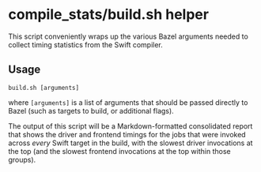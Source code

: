 # compile_stats/build.sh helper

This script conveniently wraps up the various Bazel arguments needed to collect
timing statistics from the Swift compiler.

## Usage

```
build.sh [arguments]
```

where `[arguments]` is a list of arguments that should be passed directly to
Bazel (such as targets to build, or additional flags).

The output of this script will be a Markdown-formatted consolidated report that
shows the driver and frontend timings for the jobs that were invoked across
_every_ Swift target in the build, with the slowest driver invocations at the
top (and the slowest frontend invocations at the top within those groups).
